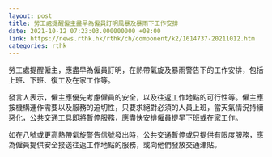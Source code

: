 ```yaml
---
layout: post
title: 勞工處提醒僱主盡早為僱員訂明風暴及暴雨下工作安排
date: 2021-10-12 07:23:03.000000000 +08:00
link: https://news.rthk.hk/rthk/ch/component/k2/1614737-20211012.htm
categories: rthk
---
```


勞工處提醒僱主，應盡早為僱員訂明，在熱帶氣旋及暴雨警告下的工作安排，包括上班、下班、復工及在家工作等。
 
發言人表示，僱主應優先考慮僱員的安全，以及往返工作地點的可行性等。僱主應按機構運作需要以及服務的迫切性，只要求絕對必須的人員上班，當天氣情況持續惡化，公共交通工具即將暫停服務，應盡快安排僱員提早下班或在家工作。　
 
如在八號或更高熱帶氣旋警告信號發出時，公共交通暫停或只提供有限度服務，應為僱員提供安全接送往返工作地點的服務，或向他們發放交通津貼。　
